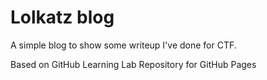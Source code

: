 # Lolkatz blog

A simple blog to show some writeup I've done for CTF.

Based on GitHub Learning Lab Repository for GitHub Pages
